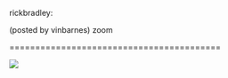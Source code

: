 <!--
id: 7351817978
link: http://tumblr.atmos.org/post/7351817978/rickbradley-posted-by-vinbarnes-zoom
slug: rickbradley-posted-by-vinbarnes-zoom
date: Thu Jul 07 2011 12:31:22 GMT-0700 (PDT)
publish: 2011-07-07
tags: 
title: rickbradley:

(posted by vinbarnes) zoom

-->


rickbradley:

(posted by vinbarnes) zoom

=========================================

![](http://24.media.tumblr.com/tumblr_lnz3coFKNC1qz64oio1_500.png)

